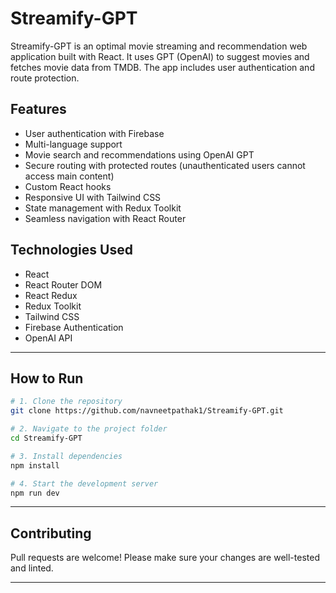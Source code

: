 # Streamify-GPT

Streamify-GPT is an optimal movie streaming and recommendation web application built with React. It uses GPT (OpenAI) to suggest movies and fetches movie data from TMDB. The app includes user authentication and route protection.

## Features

- User authentication with Firebase
- Multi-language support
- Movie search and recommendations using OpenAI GPT
- Secure routing with protected routes (unauthenticated users cannot access main content)
- Custom React hooks
- Responsive UI with Tailwind CSS
- State management with Redux Toolkit
- Seamless navigation with React Router

## Technologies Used

- React
- React Router DOM
- React Redux
- Redux Toolkit
- Tailwind CSS
- Firebase Authentication
- OpenAI API

---

## How to Run

```bash
# 1. Clone the repository
git clone https://github.com/navneetpathak1/Streamify-GPT.git

# 2. Navigate to the project folder
cd Streamify-GPT

# 3. Install dependencies
npm install

# 4. Start the development server
npm run dev
```

---

## Contributing

Pull requests are welcome! Please make sure your changes are well-tested and linted.

---